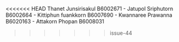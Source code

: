 <<<<<<< HEAD
Thanet Junsirisakul B6002671 -
Jatupol Sriphutorn B6002664 -
Kittiphun fuankkorn B6007690 -
Kwannaree Prawanna B6020163 -
Attakorn Phopan B6008031
>>>>>>> issue-44
